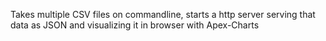 Takes multiple CSV files on commandline, starts a http server serving that data as JSON and visualizing it in browser with Apex-Charts
